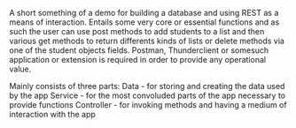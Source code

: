 A short something of a demo for building a database and using REST as a means of interaction. Entails some very core or essential functions
and as such the user can use post methods to add students to a list and then various get methods to return differents kinds of lists
or delete methods via one of the student objects fields. Postman, Thunderclient or somesuch application or extension is required in order to provide any
operational value.

Mainly consists of three parts:
Data - for storing and creating the data used by the app
Service - for the most convoluded parts of the app necessary to provide functions
Controller - for invoking methods and having a medium of interaction with the app